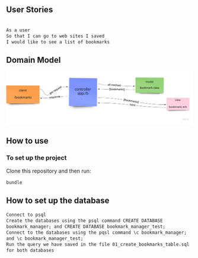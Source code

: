 ## User Stories
```

As a user
So that I can go to web sites I saved
I would like to see a list of bookmarks
```

## Domain Model

![Bookmark Manager domain model](./domain_model.jpg)


## How to use

### To set up the project

Clone this repository and then run:

```
bundle
```


## How to set up the database

 ```
Connect to psql
Create the databases using the psql command CREATE DATABASE bookmark_manager; and CREATE DATABASE bookmark_manager_test;
Connect to the databases using the pqsl command \c bookmark_manager; and \c bookmark_manager_test;
Run the query we have saved in the file 01_create_bookmarks_table.sql for both databases
```
